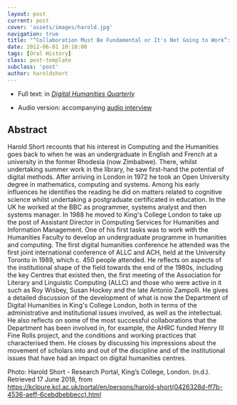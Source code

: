 ```yaml
---
layout: post
current: post
cover: 'assets/images/harold.jpg'
navigation: true
title: "“Collaboration Must Be Fundamental or It's Not Going to Work”: an Oral History Conversation between Harold Short and Julianne Nyhan"
date: 2012-06-01 10:18:00
tags: [Oral History]
class: post-template
subclass: 'post'
author: haroldshort
---
```


* Full text: in [*Digital Humanities Quarterly*](http://www.digitalhumanities.org/dhq/vol/6/3/000133/000133.html)

* Audio version: accompanying [audio interview](http://www.digitalhumanities.org/dhq/vol/6/3/000133/resources/audio/harold_short.MP3)


## Abstract

Harold Short recounts that his interest in Computing and the Humanities goes back to when he was an undergraduate in English and French at a university in the former Rhodesia (now Zimbabwe). There, whilst undertaking summer work in the library, he saw first-hand the potential of digital methods. After arriving in London in 1972 he took an Open University degree in mathematics, computing and systems. Among his early influences he identifies the reading he did on matters related to cognitive science whilst undertaking a postgraduate certificated in education. In the UK he worked at the BBC as programmer, systems analyst and then systems manager. In 1988 he moved to King's College London to take up the post of Assistant Director in Computing Services for Humanities and Information Management. One of his first tasks was to work with the Humanities Faculty to develop an undergraduate programme in humanities and computing. The first digital humanities conference he attended was the first joint international conference of ALLC and ACH, held at the University Toronto in 1989, which c. 450 people attended. He reflects on aspects of the institutional shape of the field towards the end of the 1980s, including the key Centres that existed then, the first meeting of the Association for Literary and Linguistic Computing (ALLC) and those who were active in it such as Roy Wisbey, Susan Hockey and the late Antonio Zampolli. He gives a detailed discussion of the development of what is now the Department of Digital Humanities in King's College London, both in terms of the administrative and institutional issues involved, as well as the intellectual. He also reflects on some of the most successful collaborations that the Department has been involved in, for example, the AHRC funded Henry III Fine Rolls project, and the conditions and working practices that characterised them. He closes by discussing his impressions about the movement of scholars into and out of the discipline and of the institutional issues that have had an impact on digital humanities centres. 

Photo: Harold Short - Research Portal, King’s College, London. (n.d.). Retrieved 17 June 2018, from https://kclpure.kcl.ac.uk/portal/en/persons/harold-short(0426328d-ff7b-4536-aeff-6cebdbebbecc).html